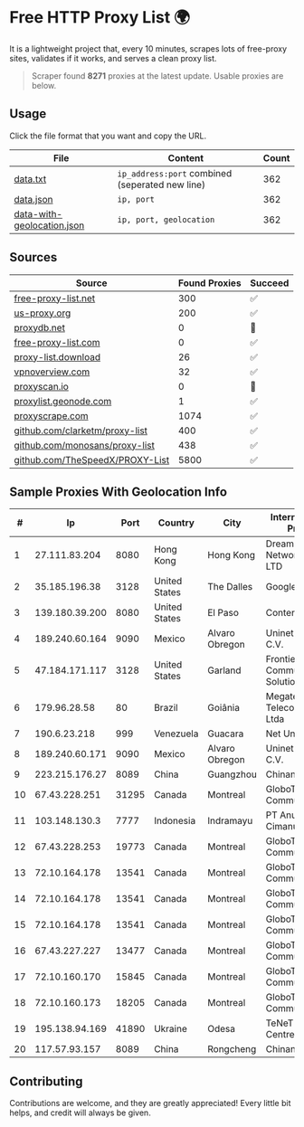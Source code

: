 
# Free HTTP Proxy List 🌍

It is a lightweight project that, every 10 minutes, scrapes lots of free-proxy sites, validates if it works, and serves a clean proxy list.


> Scraper found **8271** proxies at the latest update. Usable proxies are below.

## Usage

Click the file format that you want and copy the URL.


|File|Content|Count|
|----|-------|-----|
|[data.txt](https://raw.githubusercontent.com/themiralay/Proxy-List-World/master/data.txt)|`ip_address:port` combined (seperated new line)|362|
|[data.json](https://raw.githubusercontent.com/themiralay/Proxy-List-World/master/data.json)|`ip, port`|362|
|[data-with-geolocation.json](https://raw.githubusercontent.com/themiralay/Proxy-List-World/master/data-with-geolocation.json)|`ip, port, geolocation`|362|

## Sources

|Source|Found Proxies|Succeed|
|------|-------------|-------|
|[free-proxy-list.net](https://free-proxy-list.net)|300|✅|
|[us-proxy.org](https://www.us-proxy.org)|200|✅|
|[proxydb.net](http://proxydb.net)|0|🚫|
|[free-proxy-list.com](https://free-proxy-list.com/?page=&port=&type%5B%5D=http&type%5B%5D=https&up_time=0&search=Search)|0|✅|
|[proxy-list.download](https://www.proxy-list.download/HTTP)|26|✅|
|[vpnoverview.com](https://vpnoverview.com/privacy/anonymous-browsing/free-proxy-servers)|32|✅|
|[proxyscan.io](https://www.proxyscan.io)|0|🚫|
|[proxylist.geonode.com](https://proxylist.geonode.com/api/proxy-list?limit=300&page=1&sort_by=lastChecked&sort_type=desc&protocols=http,https)|1|✅|
|[proxyscrape.com](https://api.proxyscrape.com/v2/?request=displayproxies&protocol=http&timeout=10000&country=all&ssl=all&anonymity=all)|1074|✅|
|[github.com/clarketm/proxy-list](https://raw.githubusercontent.com/clarketm/proxy-list/master/proxy-list-raw.txt)|400|✅|
|[github.com/monosans/proxy-list](https://raw.githubusercontent.com/monosans/proxy-list/main/proxies/http.txt)|438|✅|
|[github.com/TheSpeedX/PROXY-List](https://raw.githubusercontent.com/TheSpeedX/PROXY-List/master/http.txt)|5800|✅|


## Sample Proxies With Geolocation Info

|#|Ip|Port|Country|City|Internet Service Provider|
|-|--|----|-------|----|-------------------------|
|1|27.111.83.204|8080|Hong Kong|Hong Kong|Dreamscape Networks PTY LTD|
|2|35.185.196.38|3128|United States|The Dalles|Google LLC|
|3|139.180.39.200|8080|United States|El Paso|Conterra|
|4|189.240.60.164|9090|Mexico|Alvaro Obregon|Uninet S.A. de C.V.|
|5|47.184.171.117|3128|United States|Garland|Frontier Communications Solutions|
|6|179.96.28.58|80|Brazil|Goiânia|Megatelecom Telecomunicacoes Ltda|
|7|190.6.23.218|999|Venezuela|Guacara|Net Uno|
|8|189.240.60.171|9090|Mexico|Alvaro Obregon|Uninet S.A. de C.V.|
|9|223.215.176.27|8089|China|Guangzhou|Chinanet|
|10|67.43.228.251|31295|Canada|Montreal|GloboTech Communications|
|11|103.148.130.3|7777|Indonesia|Indramayu|PT Anugerah Cimanuk Raya|
|12|67.43.228.253|19773|Canada|Montreal|GloboTech Communications|
|13|72.10.164.178|13541|Canada|Montreal|GloboTech Communications|
|14|72.10.164.178|13541|Canada|Montreal|GloboTech Communications|
|15|72.10.164.178|13541|Canada|Montreal|GloboTech Communications|
|16|67.43.227.227|13477|Canada|Montreal|GloboTech Communications|
|17|72.10.160.170|15845|Canada|Montreal|GloboTech Communications|
|18|72.10.160.173|18205|Canada|Montreal|GloboTech Communications|
|19|195.138.94.169|41890|Ukraine|Odesa|TeNeT Networking Centre|
|20|117.57.93.157|8089|China|Rongcheng|Chinanet|



## Contributing

Contributions are welcome, and they are greatly appreciated! Every
little bit helps, and credit will always be given.

